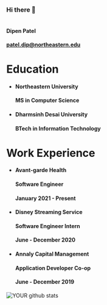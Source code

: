 ### Hi there 👋

<!--
**dipenpatel0810/dipenpatel0810** is a ✨ _special_ ✨ repository because its `README.md` (this file) appears on your GitHub profile.

Here are some ideas to get you started:

- 🔭 I’m currently working on ...
- 🌱 I’m currently learning ...
- 👯 I’m looking to collaborate on ...
- 🤔 I’m looking for help with ...
- 💬 Ask me about ...
- 📫 How to reach me: ...
- 😄 Pronouns: ...
- ⚡ Fun fact: ...
-->
#### <br> Dipen Patel 
#### patel.dip@northeastern.edu

# Education


 - <h4>Northeastern University</h4>
   <h4>MS in Computer Science</h4>
   
 - <h4>Dharmsinh Desai University</h4>
   <h4>BTech in Information Technology</h4>
    

# Work Experience

<ul>
  <li><h4>Avant-garde Health</h4> 
   <h4>Software Engineer</h4> 
   <h4>January 2021 - Present</h4> 
 </li>
 <li><h4>Disney Streaming Service</h4> 
   <h4>Software Engineer Intern</h4> 
   <h4>June - December 2020</h4> 
 </li>
  <li><h4>Annaly Capital Management</h4> 
   <h4>Application Developer Co-op</h4> 
   <h4>June - December 2019</h4> 
 </li>
</ul>

![YOUR github stats](https://github-readme-stats.vercel.app/api?username=dipenpatel0810)

